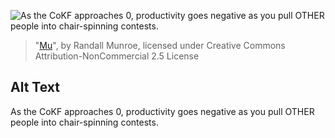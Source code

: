 ![As the CoKF approaches 0, productivity goes negative as you pull OTHER people into chair-spinning contests.](https://imgs.xkcd.com/comics/mu.png)
> "[Mu](https://xkcd.com/815/)", by Randall Munroe, licensed under Creative Commons Attribution-NonCommercial 2.5 License

## Alt Text
As the CoKF approaches 0, productivity goes negative as you pull OTHER people into chair-spinning contests.
